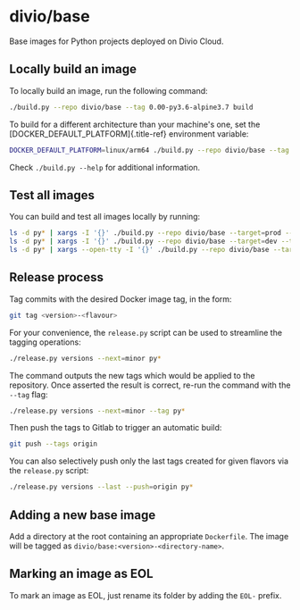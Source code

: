 # divio/base

Base images for Python projects deployed on Divio Cloud.

## Locally build an image

To locally build an image, run the following command:

```bash
./build.py --repo divio/base --tag 0.00-py3.6-alpine3.7 build
```

To build for a different architecture than your machine\'s one, set the
[DOCKER_DEFAULT_PLATFORM]{.title-ref} environment variable:

```bash
DOCKER_DEFAULT_PLATFORM=linux/arm64 ./build.py --repo divio/base --tag 1.1-py3.11-slim-bullseye build
```

Check `./build.py --help` for additional information.

## Test all images

You can build and test all images locally by running:

```bash
ls -d py* | xargs -I '{}' ./build.py --repo divio/base --target=prod --tag test-{} build
ls -d py* | xargs -I '{}' ./build.py --repo divio/base --target=dev --tag test-{} build
ls -d py* | xargs --open-tty -I '{}' ./build.py --repo divio/base --target=dev --tag test-{} test
```

## Release process

Tag commits with the desired Docker image tag, in the form:

```bash
git tag <version>-<flavour>
```

For your convenience, the `release.py` script can be used to streamline the tagging
operations:

```bash
./release.py versions --next=minor py*
```

The command outputs the new tags which would be applied to the repository. Once asserted the result
is correct, re-run the command with the `--tag` flag:

```bash
./release.py versions --next=minor --tag py*
```

Then push the tags to Gitlab to trigger an automatic build:

```bash
git push --tags origin
```

You can also selectively push only the last tags created for given flavors via the `release.py`
script:

```bash
./release.py versions --last --push=origin py*
```

## Adding a new base image

Add a directory at the root containing an appropriate `Dockerfile`. The image will be
tagged as `divio/base:<version>-<directory-name>`.

## Marking an image as EOL

To mark an image as EOL, just rename its folder by adding the `EOL-` prefix.
